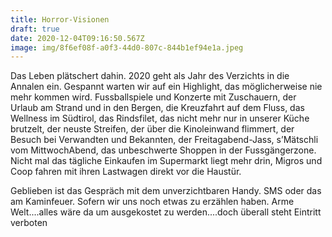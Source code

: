 ```yaml
---
title: Horror-Visionen
draft: true
date: 2020-12-04T09:16:50.567Z
image: img/8f6ef08f-a0f3-44d0-807c-844b1ef94e1a.jpeg
---
```

Das Leben plätschert dahin. 2020 geht als Jahr des Verzichts in die Annalen ein. Gespannt warten wir auf ein Highlight, das möglicherweise nie mehr kommen wird. Fussballspiele und Konzerte mit Zuschauern, der Urlaub am Strand und in den Bergen, die Kreuzfahrt auf dem Fluss, das Wellness im Südtirol, das Rindsfilet, das nicht mehr nur in unserer Küche brutzelt, der neuste Streifen, der über die Kinoleinwand flimmert, der Besuch bei Verwandten und Bekannten, der Freitagabend-Jass, s’Mätschli vom MittwochAbend, das unbeschwerte Shoppen in der Fussgängerzone. Nicht mal das tägliche Einkaufen im Supermarkt liegt mehr drin, Migros und Coop fahren mit ihren Lastwagen direkt vor die Haustür. 

Geblieben ist das Gespräch mit dem unverzichtbaren Handy. SMS oder das am Kaminfeuer. Sofern wir uns noch etwas zu erzählen haben. Arme Welt....alles wäre da um ausgekostet zu werden....doch überall steht Eintritt verboten
